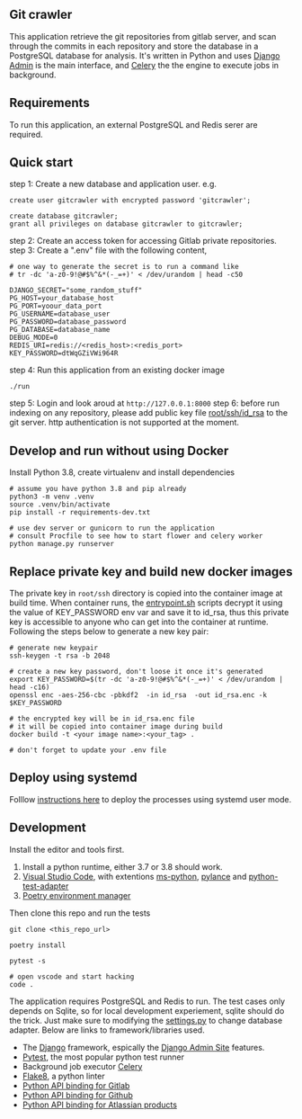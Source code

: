 ## Git crawler

This application retrieve the git repositories from gitlab server, and scan through the commits in each repository and store the database in a PostgreSQL database for analysis.
It's written in Python and uses [Django Admin](https://docs.djangoproject.com/en/3.1/ref/contrib/admin/) is the main interface, and [Celery](https://docs.celeryproject.org/en/stable/getting-started/introduction.html) the the engine to execute jobs in background.

## Requirements
To run this application, an external PostgreSQL and Redis serer are required.

## Quick start
step 1: Create a new database and application user. e.g.
```
create user gitcrawler with encrypted password 'gitcrawler';

create database gitcrawler;
grant all privileges on database gitcrawler to gitcrawler;
```
step 2: Create an access token for accessing Gitlab private repositories.
step 3: Create a ".env" file with the following content,
```
# one way to generate the secret is to run a command like
# tr -dc 'a-z0-9!@#$%^&*(-_=+)' < /dev/urandom | head -c50

DJANGO_SECRET="some_random_stuff"
PG_HOST=your_database_host
PG_PORT=yoour_data_port
PG_USERNAME=database_user
PG_PASSWORD=database_password
PG_DATABASE=database_name
DEBUG_MODE=0
REDIS_URI=redis://<redis_host>:<redis_port>
KEY_PASSWORD=dtWqGZiVWi964R
```
step 4: Run this application from an existing docker image
```
./run
```        
step 5: Login and look aroud at ```http://127.0.0.1:8000```
step 6: before run indexing on any repository, please add public key file [root/ssh/id_rsa](root/ssh/id_rsa.pub) to the git server. http authentication is not supported at the moment.         

## Develop and run without using Docker
Install Python 3.8, create virtualenv and install dependencies
```
# assume you have python 3.8 and pip already
python3 -m venv .venv
source .venv/bin/activate
pip install -r requirements-dev.txt

# use dev server or gunicorn to run the application
# consult Procfile to see how to start flower and celery worker
python manage.py runserver
```

## Replace private key and build new docker images
The private key in ```root/ssh``` directory is copied into the container image at build time. When container runs, the [entrypoint.sh](entrypoint.sh) scripts decrypt it using the value of KEY_PASSWORD env var and save it to id_rsa, thus this private key is accessible to anyone who can get into the container at runtime. 
Following the steps below to generate a new key pair:
```
# generate new keypair
ssh-keygen -t rsa -b 2048

# create a new key password, don't loose it once it's generated
export KEY_PASSWORD=$(tr -dc 'a-z0-9!@#$%^&*(-_=+)' < /dev/urandom | head -c16)
openssl enc -aes-256-cbc -pbkdf2  -in id_rsa  -out id_rsa.enc -k $KEY_PASSWORD

# the encrypted key will be in id_rsa.enc file
# it will be copied into container image during build
docker build -t <your image name>:<your_tag> .

# don't forget to update your .env file 

```

## Deploy using systemd
Folllow [instructions here](deploy/systemd/README.md) to deploy the processes using systemd user mode.

## Development
Install the editor and tools first.

1. Install a python runtime, either 3.7 or 3.8 should work. 
2. [Visual Studio Code](https://code.visualstudio.com/), with extentions [ms-python](https://marketplace.visualstudio.com/items?itemName=ms-python.python), [pylance](https://marketplace.visualstudio.com/items?itemName=ms-python.vscode-pylance) and [python-test-adapter](https://marketplace.visualstudio.com/items?itemName=LittleFoxTeam.vscode-python-test-adapter)
3. [Poetry environment manager](https://python-poetry.org/docs/)

Then clone this repo and run the tests

```
git clone <this_repo_url>

poetry install

pytest -s

# open vscode and start hacking
code .
```

The application requires PostgreSQL and Redis to run. The test cases only depends on Sqlite, so for local development experiement, sqlite should do the trick. Just make sure to modifying the [settings.py](crawler/settings.py) to change database adapter. Below are links to framework/libraries used.

* The [Django](https://www.djangoproject.com/) framework, espically the [Django Admin Site](https://docs.djangoproject.com/en/3.1/ref/contrib/admin/) features.
* [Pytest](https://docs.pytest.org/en/stable/), the most popular python test runner
* Background job executor [Celery](https://docs.celeryproject.org/en/stable/getting-started/introduction.html)
* [Flake8](https://flake8.pycqa.org/en/latest/manpage.html), a python linter
* [Python API binding for Gitlab](https://pypi.org/project/python-gitlab/)
* [Python API binding for Github](https://pypi.org/project/PyGithub/)
* [Python API binding for Atlassian products](https://pypi.org/project/atlassian-python-api/)



